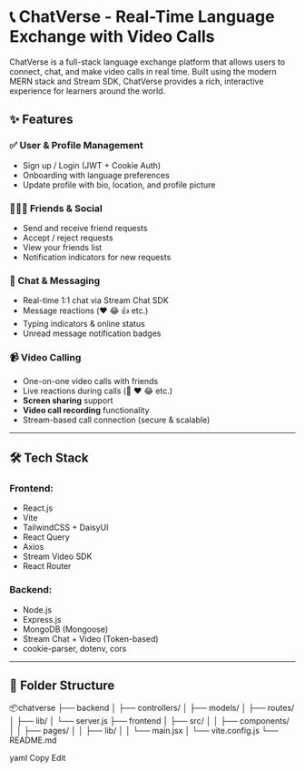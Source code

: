 # 📞 ChatVerse - Real-Time Language Exchange with Video Calls

ChatVerse is a full-stack language exchange platform that allows users to connect, chat, and make video calls in real time. Built using the modern MERN stack and Stream SDK, ChatVerse provides a rich, interactive experience for learners around the world.


## ✨ Features

### ✅ User & Profile Management
- Sign up / Login (JWT + Cookie Auth)
- Onboarding with language preferences
- Update profile with bio, location, and profile picture

### 🧑‍🤝‍🧑 Friends & Social
- Send and receive friend requests
- Accept / reject requests
- View your friends list
- Notification indicators for new requests

### 💬 Chat & Messaging
- Real-time 1:1 chat via Stream Chat SDK
- Message reactions (❤️ 😂 👍 etc.)
- Typing indicators & online status
- Unread message notification badges

### 📹 Video Calling
- One-on-one video calls with friends
- Live reactions during calls (🎉 ❤️ 😂 etc.)
- **Screen sharing** support
- **Video call recording** functionality
- Stream-based call connection (secure & scalable)

---

## 🛠️ Tech Stack

### Frontend:
- React.js
- Vite
- TailwindCSS + DaisyUI
- React Query
- Axios
- Stream Video SDK
- React Router

### Backend:
- Node.js
- Express.js
- MongoDB (Mongoose)
- Stream Chat + Video (Token-based)
- cookie-parser, dotenv, cors

---

## 📁 Folder Structure

📦chatverse
├── backend
│ ├── controllers/
│ ├── models/
│ ├── routes/
│ ├── lib/
│ └── server.js
├── frontend
│ ├── src/
│ │ ├── components/
│ │ ├── pages/
│ │ ├── lib/
│ │ └── main.jsx
│ └── vite.config.js
└── README.md

yaml
Copy
Edit


